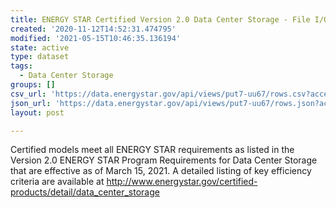 ```yaml
---
title: ENERGY STAR Certified Version 2.0 Data Center Storage - File I/O
created: '2020-11-12T14:52:31.474795'
modified: '2021-05-15T10:46:35.136194'
state: active
type: dataset
tags:
  - Data Center Storage
groups: []
csv_url: 'https://data.energystar.gov/api/views/put7-uu67/rows.csv?accessType=DOWNLOAD'
json_url: 'https://data.energystar.gov/api/views/put7-uu67/rows.json?accessType=DOWNLOAD'
layout: post

---
```

Certified models meet all ENERGY STAR requirements as listed in the Version 2.0 ENERGY STAR Program Requirements for Data Center Storage that are effective as of March 15, 2021. A detailed listing of key efficiency criteria are available at http://www.energystar.gov/certified-products/detail/data_center_storage
